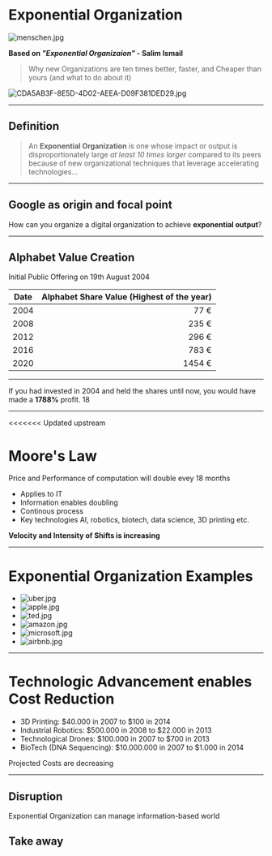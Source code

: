 # Exponential Organization

![menschen.jpg](menschen.jpg)

__Based on _"Exponential Organizaion"_ - Salim Ismail__ 
>Why new Organizations are ten times better, faster, and Cheaper than yours (and what to do about it)

![CDA5AB3F-8E5D-4D02-AEEA-D09F381DED29.jpg](CDA5AB3F-8E5D-4D02-AEEA-D09F381DED29.jpg)

---

## Definition

>An __Exponential Organization__ is one whose impact or output is disproportionately large _at least 10 times larger_ compared to its peers because of new organizational techniques that leverage accelerating technologies...



---
## Google as origin and focal point

How can you organize a digital organization to achieve __exponential output__?

---

## Alphabet Value Creation

Initial Public Offering on 19th August 2004

|   Date   |   Alphabet Share Value (Highest of the year)   |
|   ----   |   ----------------------------------------:    |
|   2004   |   77 €   |
|   2008   |   235 €   |
|   2012   |   296 €   |
|   2016   |   783 €   |
|   2020   |   1454 €   |

---

If you had invested in 2004 and held the shares until now, you would have made a __1788%__ profit. 18


---
<<<<<<< Updated upstream

# Moore's Law

Price and Performance of computation will double evey 18 months
* Applies to IT
* Information enables doubling
* Continous process
* Key technologies AI, robotics, biotech, data science, 3D printing etc.

__Velocity and Intensity of Shifts is increasing__

---
# Exponential Organization Examples

* ![uber.jpg](uber.jpg)
* ![apple.jpg](apple.jpg)
* ![ted.jpg](ted.jpg)
* ![amazon.jpg](amazon.jpg)
* ![microsoft.jpg](microsoft.jpg)
* ![airbnb.jpg](airbnb.jpg)

---

# Technologic Advancement enables Cost Reduction

* 3D Printing: $40.000 in 2007 to $100 in 2014
* Industrial Robotics: $500.000 in 2008 to $22.000 in 2013
* Technological Drones: $100.000 in 2007 to $700 in 2013
* BioTech (DNA Sequencing): $10.000.000 in 2007 to $1.000 in 2014

Projected Costs are decreasing 

---

## Disruption

Exponential Organization can manage information-based world 


## Take away

